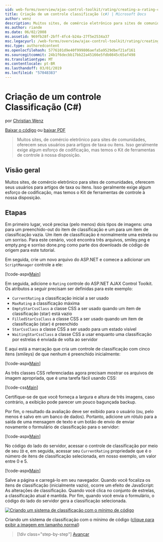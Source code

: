 ```yaml
---
uid: web-forms/overview/ajax-control-toolkit/rating/creating-a-rating-control-cs
title: Criação de um controle classificação (c#) | Microsoft Docs
author: wenz
description: Muitos sites, de comércio eletrônico para sites de comunidades, oferecem seus usuários para artigos de taxa ou itens. Isso geralmente exige algum esforço de codificação, mas temos o...
ms.author: riande
ms.date: 06/02/2008
ms.assetid: 969fb28f-2bff-4fc4-b24a-27f5e2534a37
msc.legacyurl: /web-forms/overview/ajax-control-toolkit/rating/creating-a-rating-control-cs
msc.type: authoredcontent
ms.openlocfilehash: 5776101d9e40f999806aefa5a9529dbef21af161
ms.sourcegitcommit: 24b1f6decbb17bb22a45166e5fdb0845c65af498
ms.translationtype: MT
ms.contentlocale: pt-BR
ms.lasthandoff: 03/01/2019
ms.locfileid: "57048383"
---
```

<a name="creating-a-rating-control-c"></a>Criação de um controle Classificação (C#)
====================
por [Christian Wenz](https://github.com/wenz)

[Baixar o código](http://download.microsoft.com/download/9/3/f/93f8daea-bebd-4821-833b-95205389c7d0/rating0.cs.zip) ou [baixar PDF](http://download.microsoft.com/download/2/d/c/2dc10e34-6983-41d4-9c08-f78f5387d32b/rating0CS.pdf)

> Muitos sites, de comércio eletrônico para sites de comunidades, oferecem seus usuários para artigos de taxa ou itens. Isso geralmente exige algum esforço de codificação, mas temos o Kit de ferramentas de controle à nossa disposição.


## <a name="overview"></a>Visão geral

Muitos sites, de comércio eletrônico para sites de comunidades, oferecem seus usuários para artigos de taxa ou itens. Isso geralmente exige algum esforço de codificação, mas temos o Kit de ferramentas de controle à nossa disposição.

## <a name="steps"></a>Etapas

Em primeiro lugar, você precisa (pelo menos) dois tipos de imagens: uma para um preenchido-out do item de classificação e um para um item de classificação vazia. Um item de classificação é normalmente uma estrela ou um sorriso. Para este cenário, você encontra três arquivos, smiley.png e empty.png e sorriso done.png como parte dos downloads de código de origem para este tutorial.

Em seguida, crie um novo arquivo do ASP.NET e comece a adicionar um `ScriptManager` controle a ele:

[!code-aspx[Main](creating-a-rating-control-cs/samples/sample1.aspx)]

Em seguida, adicione o `Rating` controle do ASP.NET AJAX Control Toolkit. Os atributos a seguir precisam ser definidas para este exemplo:

- `CurrentRating` a classificação inicial a ser usado
- `MaxRating` a classificação máxima
- `EmptyStarCssClass` a classe CSS a ser usado quando um item de classificação (star) está vazio
- `FilledStarCssClass` a classe CSS a ser usado quando um item de classificação (star) é preenchido
- `StarCssClass` a classe CSS a ser usado para um estado visível
- `WaitingStarCssClass` a classe CSS a usar enquanto uma classificação por estrelas é enviada de volta ao servidor

E aqui está a marcação que cria um controle de classificação com cinco itens (smileys) de que nenhum é preenchido inicialmente:

[!code-aspx[Main](creating-a-rating-control-cs/samples/sample2.aspx)]

As três classes CSS referenciadas agora precisam mostrar os arquivos de imagem apropriada, que é uma tarefa fácil usando CSS:

[!code-css[Main](creating-a-rating-control-cs/samples/sample3.css)]

Certifique-se de que você forneça a largura e altura de três imagens, caso contrário, a exibição pode parecer um pouco bagunçada backup.

Por fim, o resultado da avaliação deve ser exibido para o usuário (ou, pelo menos é salvo em um banco de dados). Portanto, adicione um rótulo para a saída de uma mensagem de texto e um botão de envio de enviar novamente o formulário de classificação para o servidor:

[!code-aspx[Main](creating-a-rating-control-cs/samples/sample4.aspx)]

No código do lado do servidor, acessar o controle de classificação por meio de seu `ID` e, em seguida, acessar seu `CurrentRating` propriedade que é o número de itens de classificação selecionada, em nosso exemplo, um valor entre 0 e 5.

[!code-aspx[Main](creating-a-rating-control-cs/samples/sample5.aspx)]

Salve a página e carregá-lo em seu navegador. Quando você focaliza os itens de classificação (inicialmente vazio), ocorre um efeito de JavaScript: As alterações de classificação. Quando você clica no conjunto de estrelas, a classificação atual é mantida. Por fim, quando você envia o formulário, o código do lado do servidor gera a classificação selecionada.


[![Criando um sistema de classificação com o mínimo de código](creating-a-rating-control-cs/_static/image2.png)](creating-a-rating-control-cs/_static/image1.png)

Criando um sistema de classificação com o mínimo de código ([clique para exibir a imagem em tamanho normal](creating-a-rating-control-cs/_static/image3.png))

> [!div class="step-by-step"]
> [Avançar](creating-a-rating-control-vb.md)
